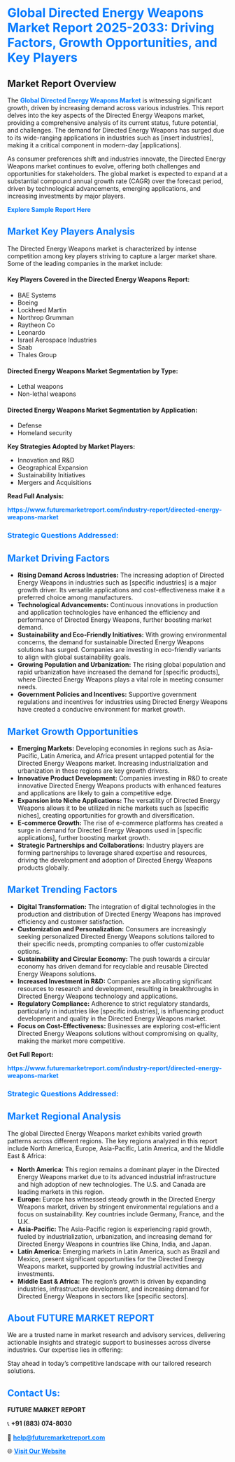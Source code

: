 <h1 style="color: #007BFF;">Global Directed Energy Weapons Market Report 2025-2033: Driving Factors, Growth Opportunities, and Key Players</h1>

<section id="overview">
<h2>Market Report Overview</h2>
<p>The <a href="https://www.futuremarketreport.com/industry-report/directed-energy-weapons-market" style="color: #007BFF; text-decoration: none;"><strong>Global Directed Energy Weapons Market</strong></a> is witnessing significant growth, driven by increasing demand across various industries. This report delves into the key aspects of the Directed Energy Weapons market, providing a comprehensive analysis of its current status, future potential, and challenges. The demand for Directed Energy Weapons has surged due to its wide-ranging applications in industries such as [insert industries], making it a critical component in modern-day [applications].</p>
<p>As consumer preferences shift and industries innovate, the Directed Energy Weapons market continues to evolve, offering both challenges and opportunities for stakeholders. The global market is expected to expand at a substantial compound annual growth rate (CAGR) over the forecast period, driven by technological advancements, emerging applications, and increasing investments by major players.</p>
</section>

<section id="overview">
<p><a href="https://www.futuremarketreport.com/request-sample/reportId=56779" style="color: #007BFF; text-decoration: none;"><strong>Explore Sample Report Here</strong></a></p>
</section>

<section id="key-players">
<h2 style="color: #007BFF;">Market Key Players Analysis</h2>
<p>The Directed Energy Weapons market is characterized by intense competition among key players striving to capture a larger market share. Some of the leading companies in the market include:</p>
<h4>Key Players Covered in the Directed Energy Weapons Report:</h4>
<ul><li>BAE Systems</li><li>Boeing</li><li>Lockheed Martin</li><li>Northrop Grumman</li><li>Raytheon Co</li><li>Leonardo</li><li>Israel Aerospace Industries</li><li>Saab</li><li>Thales Group</li></ul>
<h4>Directed Energy Weapons Market Segmentation by Type:</h4>
<ul><li>Lethal weapons</li><li>Non-lethal weapons</li></ul>

<h4>Directed Energy Weapons Market Segmentation by Application:</h4>
<ul><li>Defense</li><li>Homeland security</li></ul>
<p><strong>Key Strategies Adopted by Market Players:</strong></p>
<ul>
<li>Innovation and R&D</li>
<li>Geographical Expansion</li>
<li>Sustainability Initiatives</li>
<li>Mergers and Acquisitions</li>
</ul>
</section>

<section>
<p><strong>Read Full Analysis: </strong></p><a href="https://www.futuremarketreport.com/industry-report/directed-energy-weapons-market" style="color: #007BFF; text-decoration: none;"><strong>https://www.futuremarketreport.com/industry-report/directed-energy-weapons-market</strong></a>
<h3 style="color: #007BFF;">Strategic Questions Addressed:</h3>
</section>

<section id="driving-factors">
<h2 style="color: #007BFF;">Market Driving Factors</h2>
<ul>
<li><strong>Rising Demand Across Industries:</strong> The increasing adoption of Directed Energy Weapons in industries such as [specific industries] is a major growth driver. Its versatile applications and cost-effectiveness make it a preferred choice among manufacturers.</li>
<li><strong>Technological Advancements:</strong> Continuous innovations in production and application technologies have enhanced the efficiency and performance of Directed Energy Weapons, further boosting market demand.</li>
<li><strong>Sustainability and Eco-Friendly Initiatives:</strong> With growing environmental concerns, the demand for sustainable Directed Energy Weapons solutions has surged. Companies are investing in eco-friendly variants to align with global sustainability goals.</li>
<li><strong>Growing Population and Urbanization:</strong> The rising global population and rapid urbanization have increased the demand for [specific products], where Directed Energy Weapons plays a vital role in meeting consumer needs.</li>
<li><strong>Government Policies and Incentives:</strong> Supportive government regulations and incentives for industries using Directed Energy Weapons have created a conducive environment for market growth.</li>
</ul>
</section>

<section id="growth-opportunities">
<h2 style="color: #007BFF;">Market Growth Opportunities</h2>
<ul>
<li><strong>Emerging Markets:</strong> Developing economies in regions such as Asia-Pacific, Latin America, and Africa present untapped potential for the Directed Energy Weapons market. Increasing industrialization and urbanization in these regions are key growth drivers.</li>
<li><strong>Innovative Product Development:</strong> Companies investing in R&D to create innovative Directed Energy Weapons products with enhanced features and applications are likely to gain a competitive edge.</li>
<li><strong>Expansion into Niche Applications:</strong> The versatility of Directed Energy Weapons allows it to be utilized in niche markets such as [specific niches], creating opportunities for growth and diversification.</li>
<li><strong>E-commerce Growth:</strong> The rise of e-commerce platforms has created a surge in demand for Directed Energy Weapons used in [specific applications], further boosting market growth.</li>
<li><strong>Strategic Partnerships and Collaborations:</strong> Industry players are forming partnerships to leverage shared expertise and resources, driving the development and adoption of Directed Energy Weapons products globally.</li>
</ul>
</section>

<section id="trending-factors">
<h2 style="color: #007BFF;">Market Trending Factors</h2>
<ul>
<li><strong>Digital Transformation:</strong> The integration of digital technologies in the production and distribution of Directed Energy Weapons has improved efficiency and customer satisfaction.</li>
<li><strong>Customization and Personalization:</strong> Consumers are increasingly seeking personalized Directed Energy Weapons solutions tailored to their specific needs, prompting companies to offer customizable options.</li>
<li><strong>Sustainability and Circular Economy:</strong> The push towards a circular economy has driven demand for recyclable and reusable Directed Energy Weapons solutions.</li>
<li><strong>Increased Investment in R&D:</strong> Companies are allocating significant resources to research and development, resulting in breakthroughs in Directed Energy Weapons technology and applications.</li>
<li><strong>Regulatory Compliance:</strong> Adherence to strict regulatory standards, particularly in industries like [specific industries], is influencing product development and quality in the Directed Energy Weapons market.</li>
<li><strong>Focus on Cost-Effectiveness:</strong> Businesses are exploring cost-efficient Directed Energy Weapons solutions without compromising on quality, making the market more competitive.</li>
</ul>
</section>

<section>
<p><strong>Get Full Report: </strong></p><a href="https://www.futuremarketreport.com/industry-report/directed-energy-weapons-market" style="color: #007BFF; text-decoration: none;"><strong>https://www.futuremarketreport.com/industry-report/directed-energy-weapons-market</strong></a>
<h3 style="color: #007BFF;">Strategic Questions Addressed:</h3>
</section>


<section id="regional-analysis">
<h2 style="color: #007BFF;">Market Regional Analysis</h2>
<p>The global Directed Energy Weapons market exhibits varied growth patterns across different regions. The key regions analyzed in this report include North America, Europe, Asia-Pacific, Latin America, and the Middle East & Africa:</p>
<ul>
<li><strong>North America:</strong> This region remains a dominant player in the Directed Energy Weapons market due to its advanced industrial infrastructure and high adoption of new technologies. The U.S. and Canada are leading markets in this region.</li>
<li><strong>Europe:</strong> Europe has witnessed steady growth in the Directed Energy Weapons market, driven by stringent environmental regulations and a focus on sustainability. Key countries include Germany, France, and the U.K.</li>
<li><strong>Asia-Pacific:</strong> The Asia-Pacific region is experiencing rapid growth, fueled by industrialization, urbanization, and increasing demand for Directed Energy Weapons in countries like China, India, and Japan.</li>
<li><strong>Latin America:</strong> Emerging markets in Latin America, such as Brazil and Mexico, present significant opportunities for the Directed Energy Weapons market, supported by growing industrial activities and investments.</li>
<li><strong>Middle East & Africa:</strong> The region’s growth is driven by expanding industries, infrastructure development, and increasing demand for Directed Energy Weapons in sectors like [specific sectors].</li>
</ul>
</section>

<footer>
<h2 style="color: #007BFF;">About FUTURE MARKET REPORT</h2>
<p>We are a trusted name in market research and advisory services, delivering actionable insights and strategic support to businesses across diverse industries. Our expertise lies in offering:</p>

<p>Stay ahead in today’s competitive landscape with our tailored research solutions.</p>

<h2 style="color: #007BFF;">Contact Us:</h2>
<p><strong>FUTURE MARKET REPORT</strong></p>
<p>📞 <strong>+91 (883) 074-8030</strong></p>
<p>📧 <strong><a href="mailto:help@futuremarketreport.com" style="color: #007BFF;">help@futuremarketreport.com</a></strong></p>
<p>🌐 <strong><a href="https://www.futuremarketreport.com/" style="color: #007BFF;">Visit Our Website</a></strong></p>
</footer>